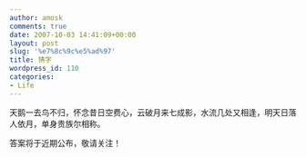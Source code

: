 ```yaml
---
author: amosk
comments: true
date: 2007-10-03 14:41:09+00:00
layout: post
slug: '%e7%8c%9c%e5%ad%97'
title: 猜字
wordpress_id: 110
categories:
- Life
---
```


天鹅一去鸟不归，怀念昔日空费心，云破月来七成影，水流几处又相逢，明天日落人依月，单身贵族尔相称。

答案将于近期公布，敬请关注！

